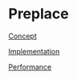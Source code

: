 # Preplace


[Concept](./Concept.md)

[Implementation](./Implementation.md)

[Performance](./Performance.md)
